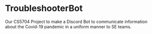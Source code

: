 # TroubleshooterBot
Our CS5704 Project to make a Discord Bot to communicate information about the Covid-19 pandemic in a uniform manner to SE teams. 
